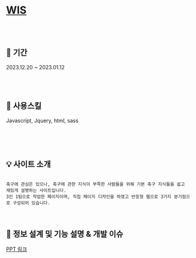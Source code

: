 # [WIS](https://tahl04.github.io/wis/)

<br>
<br>

## 📆 기간

2023.12.20 ~ 2023.01.12<br/><br/><br><br>

## 💪 사용스킬

Javascript, Jquery, html, sass <br><br><br>

<br>

## 💡 사이트 소개

```

축구에 관심은 있으나, 축구에 관한 지식이 부족한 사람들을 위해 기본 축구 지식들을 쉽고 재밌게 설명하는 사이트입니다.
3인 1팀으로 작업한 페이지이며, 직접 페이지 디자인을 하였고 반응형 웹으로 3가지 분기점으로 구성되어 있습니다.

```

<br>

## 🔎 정보 설계 및 기능 설명 & 개발 이슈
[PPT 링크](https://www.canva.com/design/DAFW2Uwh4w8/CftOOltGhy0hN7xlsnAKxA/view?utm_content=DAFW2Uwh4w8&utm_campaign=designshare&utm_medium=link&utm_source=publishsharelink#4
)

